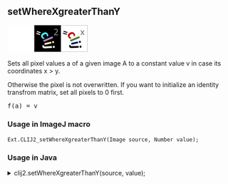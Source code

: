 ## setWhereXgreaterThanY
<img src="images/mini_empty_logo.png"/><img src="images/mini_clij2_logo.png"/><img src="images/mini_clijx_logo.png"/>

Sets all pixel values a of a given image A to a constant value v in case its coordinates x > y. 

Otherwise the pixel is not overwritten.
If you want to initialize an identity transfrom matrix, set all pixels to 0 first.

<pre>f(a) = v</pre>

### Usage in ImageJ macro
```
Ext.CLIJ2_setWhereXgreaterThanY(Image source, Number value);
```


### Usage in Java


<details>

<summary>
clij2.setWhereXgreaterThanY(source, value);
</summary>
```
// init CLIJ and GPU
import net.haesleinhuepf.clij2.CLIJ2;
import net.haesleinhuepf.clij.clearcl.ClearCLBuffer;
CLIJ2 clij2 = CLIJ2.getInstance();

// get input parameters
ClearCLBuffer source = clij2.push(sourceImagePlus);
float value = 1.0;
```

```
// Execute operation on GPU
clij2.setWhereXgreaterThanY(source, value);
```

```
//show result

// cleanup memory on GPU
clij2.release(source);
```


</details>



### Usage in Matlab


<details>

<summary>
clij2.setWhereXgreaterThanY(source, value);
</summary>
```
% init CLIJ and GPU
clij2 = init_clatlab();

% get input parameters
source = clij2.pushMat(source_matrix);
value = 1.0;
```

```
% Execute operation on GPU
clij2.setWhereXgreaterThanY(source, value);
```

```
% show result

% cleanup memory on GPU
clij2.release(source);
```


</details>



### Usage in Icy


details>

<summary>
clij2.setWhereXgreaterThanY(source, value);
</summary>
```
// init CLIJ and GPU
importClass(net.haesleinhuepf.clicy.CLICY);
importClass(Packages.icy.main.Icy);

clij2 = CLICY.getInstance();

// get input parameters
source_sequence = getSequence();source = clij2.pushSequence(source_sequence);
value = 1.0;
```

```
// Execute operation on GPU
clij2.setWhereXgreaterThanY(source, value);
```

```
// show result

// cleanup memory on GPU
clij2.release(source);
```


</details>



[Back to CLIJ2 reference](https://clij.github.io/clij2-docs/reference)
[Back to CLIJ2 documentation](https://clij.github.io/clij2-docs)

[Imprint](https://clij.github.io/imprint)

